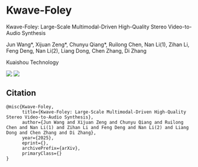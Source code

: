 # Kwave-Foley
Kwave-Foley: Large-Scale Multimodal-Driven High-Quality Stereo Video-to-Audio Synthesis

Jun Wang*, Xijuan Zeng*, Chunyu Qiang*, Ruilong Chen, Nan Li(1), Zihan Li, Feng Deng, Nan Li(2), Liang Dong, Chen Zhang, Di Zhang

Kuaishou Technology

<a href='https://video2audio.github.io/Kwave-Foley/'><img src='https://img.shields.io/badge/Project-Page-Green'></a>
<a href='https://halo.corp.kuaishou.com/api/cloud-storage/v1/public-objects/user-cloud-storage/audio_data%2FKuaishou_KeYin_Video_To_Audio_Technical_Report.pdf'><img src='https://img.shields.io/badge/Paper-Arxiv-red'></a>


 
## Citation
```
@misc{Kwave-Foley,
      title={Kwave-Foley: Large-Scale Multimodal-Driven High-Quality Stereo Video-to-Audio Synthesis}, 
      author={Jun Wang and Xijuan Zeng and Chunyu Qiang and Ruilong Chen and Nan Li(1) and Zihan Li and Feng Deng and Nan Li(2) and Liang Dong and Chen Zhang and Di Zhang},
      year={2025},
      eprint={},
      archivePrefix={arXiv},
      primaryClass={}
}
```








